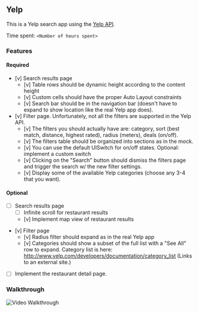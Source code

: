 ## Yelp

This is a Yelp search app using the [Yelp API](http://developer.rottentomatoes.com/docs/read/JSON).

Time spent: `<Number of hours spent>`

### Features

#### Required

- [v] Search results page
   - [v] Table rows should be dynamic height according to the content height
   - [v] Custom cells should have the proper Auto Layout constraints
   - [v] Search bar should be in the navigation bar (doesn't have to expand to show location like the real Yelp app does).
- [v] Filter page. Unfortunately, not all the filters are supported in the Yelp API.
   - [v] The filters you should actually have are: category, sort (best match, distance, highest rated), radius (meters), deals (on/off).
   - [v] The filters table should be organized into sections as in the mock.
   - [v] You can use the default UISwitch for on/off states. Optional: implement a custom switch
   - [v] Clicking on the "Search" button should dismiss the filters page and trigger the search w/ the new filter settings.
   - [v] Display some of the available Yelp categories (choose any 3-4 that you want).

#### Optional

- [ ] Search results page
   - [ ] Infinite scroll for restaurant results
   - [v] Implement map view of restaurant results
- [v] Filter page
   - [v] Radius filter should expand as in the real Yelp app
   - [v] Categories should show a subset of the full list with a "See All" row to expand. Category list is here: http://www.yelp.com/developers/documentation/category_list (Links to an external site.)
- [ ] Implement the restaurant detail page.

### Walkthrough

![Video Walkthrough](...)

